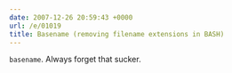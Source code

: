 ```yaml
---
date: 2007-12-26 20:59:43 +0000
url: /e/01019
title: Basename (removing filename extensions in BASH)
---
```



`basename`. Always forget that sucker.
